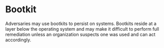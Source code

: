 # Bootkit

Adversaries may use bootkits to persist on systems. Bootkits reside at a layer below the operating system and may make it difficult to perform full remediation unless an organization suspects one was used and can act accordingly.